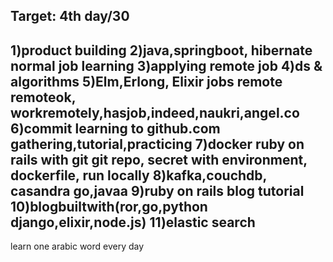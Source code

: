 Target:
4th day/30
----------
1)product building
2)java,springboot, hibernate normal job learning
3)applying remote job
4)ds & algorithms
5)Elm,Erlong, Elixir jobs remote
remoteok, workremotely,hasjob,indeed,naukri,angel.co
6)commit learning to github.com
gathering,tutorial,practicing
7)docker ruby on rails with git
git repo, secret with environment, dockerfile, run locally
8)kafka,couchdb, casandra
go,javaa
9)ruby on rails blog tutorial
10)blogbuiltwith(ror,go,python django,elixir,node.js)
11)elastic search
----------
learn one arabic word every day